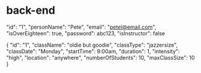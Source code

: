 # back-end

"id": "1", "personName": "Pete", "email": "petel@email.com", "isOverEighteen": true, "password": abc123, "isInstructor": false



 { "id": "1", "className": "oldie but goodie", "classType": "jazzersize", "classDate": "Monday", "startTime": 9:00am, "duration": 1, "intensity": "high", "location": "anywhere", "numberOfStudents": 10, "maxClassSize": 10 }